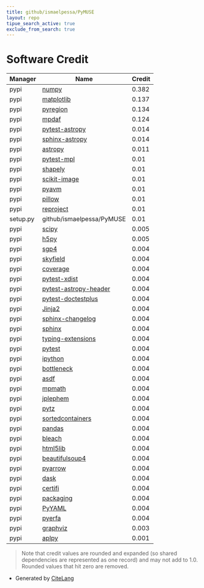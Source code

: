 ```yaml
---
title: github/ismaelpessa/PyMUSE
layout: repo
tipue_search_active: true
exclude_from_search: true
---
```

# Software Credit

|Manager|Name|Credit|
|-------|----|------|
|pypi|[numpy](https://www.numpy.org)|0.382|
|pypi|[matplotlib](https://matplotlib.org)|0.137|
|pypi|[pyregion](https://github.com/astropy/pyregion)|0.134|
|pypi|[mpdaf](https://git-cral.univ-lyon1.fr/MUSE/mpdaf)|0.124|
|pypi|[pytest-astropy](https://pypi.org/project/pytest-astropy)|0.014|
|pypi|[sphinx-astropy](https://pypi.org/project/sphinx-astropy)|0.014|
|pypi|[astropy](http://astropy.org)|0.011|
|pypi|[pytest-mpl](https://pypi.org/project/pytest-mpl)|0.01|
|pypi|[shapely](https://pypi.org/project/shapely)|0.01|
|pypi|[scikit-image](https://pypi.org/project/scikit-image)|0.01|
|pypi|[pyavm](https://pypi.org/project/pyavm)|0.01|
|pypi|[pillow](https://pypi.org/project/pillow)|0.01|
|pypi|[reproject](https://pypi.org/project/reproject)|0.01|
|setup.py|github/ismaelpessa/PyMUSE|0.01|
|pypi|[scipy](https://www.scipy.org)|0.005|
|pypi|[h5py](http://www.h5py.org)|0.005|
|pypi|[sgp4](https://github.com/brandon-rhodes/python-sgp4)|0.004|
|pypi|[skyfield](http://github.com/brandon-rhodes/python-skyfield/)|0.004|
|pypi|[coverage](https://github.com/nedbat/coveragepy)|0.004|
|pypi|[pytest-xdist](https://github.com/pytest-dev/pytest-xdist)|0.004|
|pypi|[pytest-astropy-header](https://pypi.org/project/pytest-astropy-header)|0.004|
|pypi|[pytest-doctestplus](https://pypi.org/project/pytest-doctestplus)|0.004|
|pypi|[Jinja2](https://pypi.org/project/Jinja2)|0.004|
|pypi|[sphinx-changelog](https://pypi.org/project/sphinx-changelog)|0.004|
|pypi|[sphinx](https://pypi.org/project/sphinx)|0.004|
|pypi|[typing-extensions](https://pypi.org/project/typing-extensions)|0.004|
|pypi|[pytest](https://pypi.org/project/pytest)|0.004|
|pypi|[ipython](https://pypi.org/project/ipython)|0.004|
|pypi|[bottleneck](https://pypi.org/project/bottleneck)|0.004|
|pypi|[asdf](https://pypi.org/project/asdf)|0.004|
|pypi|[mpmath](https://pypi.org/project/mpmath)|0.004|
|pypi|[jplephem](https://pypi.org/project/jplephem)|0.004|
|pypi|[pytz](https://pypi.org/project/pytz)|0.004|
|pypi|[sortedcontainers](https://pypi.org/project/sortedcontainers)|0.004|
|pypi|[pandas](https://pypi.org/project/pandas)|0.004|
|pypi|[bleach](https://pypi.org/project/bleach)|0.004|
|pypi|[html5lib](https://pypi.org/project/html5lib)|0.004|
|pypi|[beautifulsoup4](https://pypi.org/project/beautifulsoup4)|0.004|
|pypi|[pyarrow](https://pypi.org/project/pyarrow)|0.004|
|pypi|[dask](https://pypi.org/project/dask)|0.004|
|pypi|[certifi](https://pypi.org/project/certifi)|0.004|
|pypi|[packaging](https://pypi.org/project/packaging)|0.004|
|pypi|[PyYAML](https://pypi.org/project/PyYAML)|0.004|
|pypi|[pyerfa](https://pypi.org/project/pyerfa)|0.004|
|pypi|[graphviz](https://pypi.org/project/graphviz)|0.003|
|pypi|[aplpy](http://aplpy.github.io)|0.001|


> Note that credit values are rounded and expanded (so shared dependencies are represented as one record) and may not add to 1.0. Rounded values that hit zero are removed.


- Generated by [CiteLang](https://github.com/vsoch/citelang)
